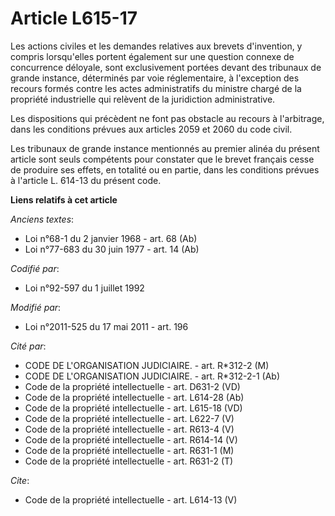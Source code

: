 # Article L615-17

Les actions civiles et les demandes relatives aux brevets d'invention, y compris lorsqu'elles portent également sur une
question connexe de concurrence déloyale, sont exclusivement portées devant des tribunaux de grande instance, déterminés par
voie réglementaire, à l'exception des recours formés contre les actes administratifs du ministre chargé de la propriété
industrielle qui relèvent de la juridiction administrative. 

Les dispositions qui précèdent ne font pas obstacle au recours à l'arbitrage, dans les conditions prévues aux articles 2059
et 2060 du code civil. 

Les tribunaux de grande instance mentionnés au premier alinéa du présent article sont seuls compétents pour constater que le
brevet français cesse de produire ses effets, en totalité ou en partie, dans les conditions prévues à l'article L. 614-13 du
présent code.

**Liens relatifs à cet article**

_Anciens textes_:

  - Loi n°68-1 du 2 janvier 1968 - art. 68 (Ab)
  - Loi n°77-683 du 30 juin 1977 - art. 14 (Ab)

_Codifié par_:

  - Loi n°92-597 du 1 juillet 1992

_Modifié par_:

  - Loi n°2011-525 du 17 mai 2011 - art. 196

_Cité par_:

  - CODE DE L'ORGANISATION JUDICIAIRE. - art. R*312-2 (M)
  - CODE DE L'ORGANISATION JUDICIAIRE. - art. R*312-2-1 (Ab)
  - Code de la propriété intellectuelle - art. D631-2 (VD)
  - Code de la propriété intellectuelle - art. L614-28 (Ab)
  - Code de la propriété intellectuelle - art. L615-18 (VD)
  - Code de la propriété intellectuelle - art. L622-7 (V)
  - Code de la propriété intellectuelle - art. R613-4 (V)
  - Code de la propriété intellectuelle - art. R614-14 (V)
  - Code de la propriété intellectuelle - art. R631-1 (M)
  - Code de la propriété intellectuelle - art. R631-2 (T)

_Cite_:

  - Code de la propriété intellectuelle - art. L614-13 (V)

